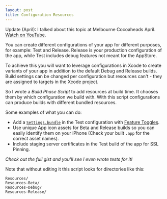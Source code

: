 ```yaml
---
layout: post
title: Configuration Resources
---
```


Update (April): I talked about this topic at Melbourne Cocoaheads April. [Watch on YouTube](https://youtu.be/nYxy7Y7Gji4?t=3h3m14s).

You can create different configurations of your app for different purposes, for example: Test and Release. Release is your production configuration of the app, while Test includes debug features not meant for the AppStore.

To achieve this you will want to leverage configurations in Xcode to create variants of your app in addition to the default Debug and Release builds.
Build settings can be changed per configuration but resources can't - they are assigned to targets in the Xcode project.

So I wrote a *Build Phase Script* to add resources at build time. It chooses them by which configuration we build with.
With this script configurations can produce builds with different bundled resources.

Some examples of what you can do:

- Add a [`Settings.bundle`](https://developer.apple.com/library/ios/documentation/Cocoa/Conceptual/UserDefaults/Preferences/Preferences.html) in the Test configuration with [Feature Toggles](https://en.wikipedia.org/wiki/Feature_toggle).
- Use unique App icon assets for Beta and Release builds so you can easily identify them on your iPhone (Check your built `.app` for the correct asset names).
- Include staging server certificates in the Test build of the app for SSL Pinning.

*Check out the full gist and you'll see I even wrote tests for it!*
<script src="https://gist.github.com/Ashton-W/a47ec8b128ecbe470632.js?file=CopyConfigurationResources.sh"></script>

Note that without editing it this script looks for directories like this:

    Resources/
    Resources-Beta/
    Resources-Debug/
    Resources-Release/
